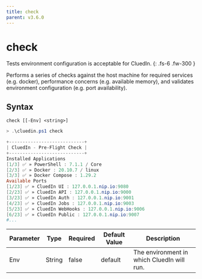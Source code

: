 ```yaml
---
title: check
parent: v3.6.0
---
```


# check

Tests environment configuration is acceptable for CluedIn.
{: .fs-6 .fw-300 }

Performs a series of checks against the host machine for required services (e.g. docker),
performance concerns (e.g. available memory), and validates environment configuration
(e.g. port availability).

## Syntax

```
check [[-Env] <string>] 
```

```powershell
> .\cluedin.ps1 check

+----------------------------+
| CluedIn - Pre-Flight Check |
+----------------------------+
Installed Applications
[1/3] ✅ » PowerShell : 7.1.1 / Core
[2/3] ✅ » Docker : 20.10.7 / linux
[3/3] ✅ » Docker Compose : 1.29.2
Available Ports
[1/23] ✅ » CluedIn UI : 127.0.0.1.nip.io:9080
[2/23] ✅ » CluedIn API : 127.0.0.1.nip.io:9000
[3/23] ✅ » CluedIn Auth : 127.0.0.1.nip.io:9001
[4/23] ✅ » CluedIn Jobs : 127.0.0.1.nip.io:9003
[5/23] ✅ » CluedIn WebHooks : 127.0.0.1.nip.io:9006
[6/23] ✅ » CluedIn Public : 127.0.0.1.nip.io:9007
#...
```    

| Parameter | Type | Required | Default Value | Description |
| --------- | ---- | -------- | ------------- | ----------- |
| Env | String | false | default | The environment in which CluedIn will run. 


